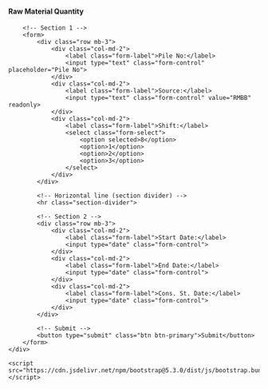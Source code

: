 <!DOCTYPE html>
<html>
<head>
    <title>Raw Material Quantity</title>
    <link href="https://cdn.jsdelivr.net/npm/bootstrap@5.3.0/dist/css/bootstrap.min.css" rel="stylesheet">
    <style>
        .form-label {
            font-weight: 500;
        }
        hr.section-divider {
            border-top: 2px solid #bbb;
            margin-top: 10px;
            margin-bottom: 20px;
        }
    </style>
</head>
<body>
    <div class="container mt-4">
        <h4 class="mb-4">Raw Material Quantity</h4>

        <!-- Section 1 -->
        <form>
            <div class="row mb-3">
                <div class="col-md-2">
                    <label class="form-label">Pile No:</label>
                    <input type="text" class="form-control" placeholder="Pile No">
                </div>
                <div class="col-md-2">
                    <label class="form-label">Source:</label>
                    <input type="text" class="form-control" value="RMBB" readonly>
                </div>
                <div class="col-md-2">
                    <label class="form-label">Shift:</label>
                    <select class="form-select">
                        <option selected>8</option>
                        <option>1</option>
                        <option>2</option>
                        <option>3</option>
                    </select>
                </div>
            </div>

            <!-- Horizontal line (section divider) -->
            <hr class="section-divider">

            <!-- Section 2 -->
            <div class="row mb-3">
                <div class="col-md-2">
                    <label class="form-label">Start Date:</label>
                    <input type="date" class="form-control">
                </div>
                <div class="col-md-2">
                    <label class="form-label">End Date:</label>
                    <input type="date" class="form-control">
                </div>
                <div class="col-md-2">
                    <label class="form-label">Cons. St. Date:</label>
                    <input type="date" class="form-control">
                </div>
            </div>

            <!-- Submit -->
            <button type="submit" class="btn btn-primary">Submit</button>
        </form>
    </div>

    <script src="https://cdn.jsdelivr.net/npm/bootstrap@5.3.0/dist/js/bootstrap.bundle.min.js"></script>
</body>
</html>